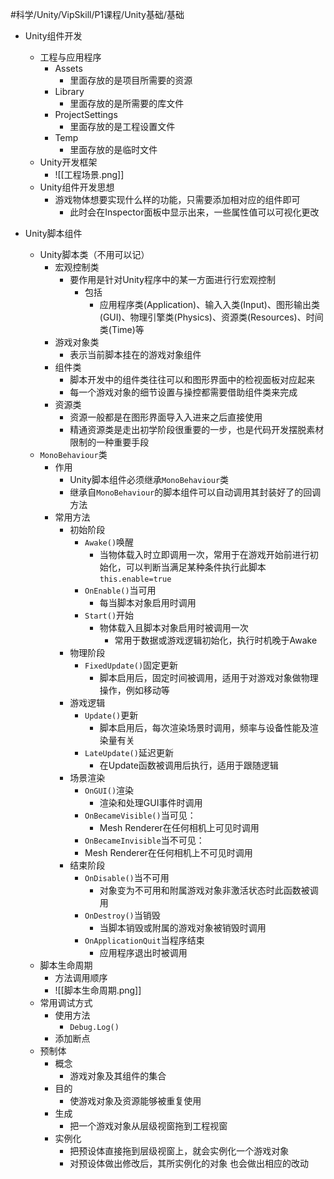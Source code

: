 
#科学/Unity/VipSkill/P1课程/Unity基础/基础

- Unity组件开发
	- 工程与应用程序
		- Assets
			- 里面存放的是项目所需要的资源
		- Library
			- 里面存放的是所需要的库文件
		- ProjectSettings
			- 里面存放的是工程设置文件
		- Temp
			- 里面存放的是临时文件
	- Unity开发框架
		- ![[工程场景.png]]
	- Unity组件开发思想
		- 游戏物体想要实现什么样的功能，只需要添加相对应的组件即可
			- 此时会在Inspector面板中显示出来，一些属性值可以可视化更改

- Unity脚本组件
	- Unity脚本类（不用可以记）
		- 宏观控制类
			- 要作用是针对Unity程序中的某一方面进⾏行宏观控制
				- 包括
					- 应用程序类(Application)、输⼊入类(Input)、图形输出类(GUI)、物理引擎类(Physics)、资源类(Resources)、时间类(Time)等
		- 游戏对象类
			- 表示当前脚本挂在的游戏对象组件
		- 组件类
			- 脚本开发中的组件类往往可以和图形界面中的检视面板对应起来
			- 每一个游戏对象的细节设置与操控都需要借助组件类来完成
		- 资源类
			- 资源一般都是在图形界面导⼊入进来之后直接使用
			- 精通资源类是走出初学阶段很重要的一步，也是代码开发摆脱素材限制的一种重要手段
	- `MonoBehaviour`类
		- 作用
			- Unity脚本组件必须继承`MonoBehaviour`类
			- 继承自`MonoBehaviour`的脚本组件可以自动调用其封装好了的回调方法
		- 常用方法
			- 初始阶段
				- `Awake()`唤醒
					- 当物体载入时立即调用一次，常用于在游戏开始前进行初始化，可以判断当满足某种条件执行此脚本`this.enable=true`
				- `OnEnable()`当可用
					- 每当脚本对象启用时调用
				- `Start()`开始
					- 物体载入且脚本对象启用时被调用一次
						- 常用于数据或游戏逻辑初始化，执行时机晚于Awake
			- 物理阶段
				- `FixedUpdate()`固定更新
					- 脚本启用后，固定时间被调用，适用于对游戏对象做物理操作，例如移动等
			- 游戏逻辑
				- `Update()`更新
					- 脚本启用后，每次渲染场景时调用，频率与设备性能及渲染量有关
				- `LateUpdate()`延迟更新
					- 在Update函数被调用后执行，适用于跟随逻辑
			- 场景渲染
				- `OnGUI()`渲染
					- 渲染和处理GUI事件时调用
				- `OnBecameVisible()`当可见：
					- Mesh Renderer在任何相机上可见时调用
				- `OnBecameInvisible`当不可见：
				- Mesh Renderer在任何相机上不可见时调用
			- 结束阶段
				- `OnDisable()`当不可用
					- 对象变为不可用和附属游戏对象非激活状态时此函数被调用
				- `OnDestroy()`当销毁
					- 当脚本销毁或附属的游戏对象被销毁时调用
				- `OnApplicationQuit`当程序结束
					- 应用程序退出时被调用
	- 脚本生命周期
		- 方法调用顺序
		- ![[脚本生命周期.png]]
	- 常用调试方式
		- 使用方法
			- `Debug.Log()`
		- 添加断点
	- 预制体
		- 概念
			- 游戏对象及其组件的集合
		- 目的
			- 使游戏对象及资源能够被重复使用
		- 生成
			- 把一个游戏对象从层级视窗拖到工程视窗
		- 实例化
			- 把预设体直接拖到层级视窗上，就会实例化一个游戏对象
			- 对预设体做出修改后，其所实例化的对象 也会做出相应的改动










